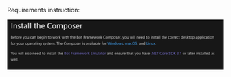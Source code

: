 
Requirements instruction:  
  
![alt text](https://github.com/Patrolfr/AI-on-Microsoft-Azure/blob/main/pictures/instruction_requirements.png?raw=true)  




